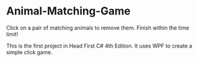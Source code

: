 # Animal-Matching-Game
Click on a pair of matching animals to remove them. Finish within the time limit!

This is the first project in Head First C# 4th Edition. It uses WPF to create a simple click game. 
